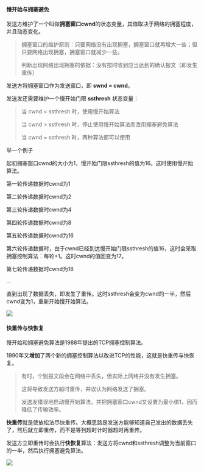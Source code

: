 #### 慢开始与拥塞避免

发送方维护了一个叫做**拥塞窗口cwnd**的状态变量，其值取决于网络的拥塞程度，并且动态变化。

> 拥塞窗口的维护原则：只要网络没有出现拥塞，拥塞窗口就再增大一些；但只要网络出现拥塞，拥塞窗口就减少一些。
>
> 判断出现网络出现拥塞的依据：没有按时收到应当达到的确认报文（即发生重传）

发送方将拥塞窗口作为发送窗口，即 **swnd = cwnd**。

发送发还需要维护一个慢开始门限 **ssthresh** 状态变量：

> 当 cwnd < ssthresh 时，使用慢开始算法
>
> 当 cwnd > ssthresh 时，停止使用慢开始算法而改用拥塞避免算法
>
> 当 cwnd = ssthresh 时，两种算法都可以使用

举一个例子

起初拥塞窗口cwnd的大小为1，慢开始门限ssthresh的值为16。这时使用慢开始算法。

第一轮传递数据时cwnd为1

第二轮传递数据时cwnd为2

第三轮传递数据时cwnd为4

第四轮传递数据时cwnd为8

第五轮传递数据时cwnd为16

第六轮传递数据时，由于cwnd已经到达慢开始门限ssthresh的值16，这时会采取拥塞控制算法：每轮+1。这时cwnd的值回变为17。

第七轮传递数据时cwnd为18

...

直到出现了数据丢失，即发生了重传。这时ssthresh会变为cwnd的一半，然后cwnd变为1，重新开始慢开始算法。

![](/Users/momo/Documents/Knowledge/ImageFolder/8-9-1慢开始与拥塞避免.png)

#### 快重传与快恢复

慢开始和拥塞避免算法是1988年提出的TCP拥塞控制算法。

1990年又**增加**了两个新的拥塞控制算法以改进TCP的性能，这就是快重传与快恢复。

> 有时，个别报文段会在网络中丢失，但实际上网络并没有发生拥塞。
>
> 这将导致发送方超时重传，并误认为网络发送了拥塞。
>
> 发送发错误地启动慢开始算法，并把拥塞窗口cwnd又设置为最小值1，因而降低了传输效率。

**快重传**就是使放松法尽快重传。大概思路是发送方能够知道自己发出的数据丢失了，然后就立即重传，而不是等到超时计时器超时再重传。

发送方立即重传时会执行**快恢复**算法：发送方将cwnd和ssthresh调整为当前窗口的一半，然后执行拥塞避免算法。

![](/Users/momo/Documents/Knowledge/ImageFolder/8-9-1快重传与快恢复.png)

